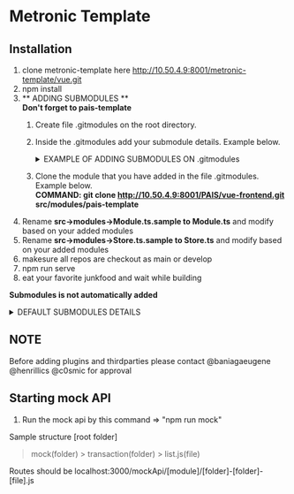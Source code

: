 # Metronic Template

## Installation

1. clone metronic-template here http://10.50.4.9:8001/metronic-template/vue.git
2. npm install
3. ** ADDING SUBMODULES ** <br>
    **Don't forget to pais-template**
    1. Create file .gitmodules on the root directory.
    2. Inside the .gitmodules add your submodule details. Example below.<br>
        <details>
            <summary markdown="span"> EXAMPLE OF ADDING SUBMODULES ON .gitmodules </summary>
            **[submodule "src/modules/pais-template"]<br>**
    	    **path = src/modules/pais-template<br>**
    	    **url = http://10.50.4.9:8001/PAIS/vue-frontend.git<br><br>**
    
            **[submodule "src/modules/cmis"]<br>**
            **path = src/modules/cmis<br>**
            **url = http://10.50.4.9:8001/PAHRMISV2/frontend/cmis.git<br>**
            **branch = main<br><br>**
            **[submodule "src/modules/orderpub"]<br>**
            **path = src/modules/orderpub<br>**
            **url = http://10.50.4.9:8001/PAHRMISV2/frontend/opis.git<br>**
            **branch = develop**
    	
        </details>
    3. Clone the module that you have added in the file .gitmodules. Example below.<br>
        **COMMAND: git clone http://10.50.4.9:8001/PAIS/vue-frontend.git src/modules/pais-template<br>**
4. Rename **src->modules->Module.ts.sample to Module.ts** and modify based on your added modules
5. Rename **src->modules->Store.ts.sample to Store.ts** and modify based on your added modules
6. makesure all repos are checkout as main or develop
7. npm run serve
8. eat your favorite junkfood and wait while building

**Submodules is not automatically added**
<details>
  <summary markdown="span"> DEFAULT SUBMODULES DETAILS </summary>
    <details>
        <summary markdown="span"> PAIS-TEMPLATE </summary>
        [submodule "src/modules/pais-template"]<br>
    	path = src/modules/pais-template<br>
    	url = http://10.50.4.9:8001/PAIS/vue-frontend.git<br>
    	branch = main 
	</details>
	
    <details>
        <summary markdown="span"> CMIS </summary>
        [submodule "src/modules/cmis"]<br>
    	path = src/modules/cmis<br>
    	url = http://10.50.4.9:8001/PAHRMISV2/frontend/cmis.git<br>
    	branch = develop 
	</details>
	
    <details>
        <summary markdown="span"> PAPIS </summary>
        [submodule "src/modules/papis"]<br>
    	path = src/modules/papis<br>
    	url = http://10.50.4.9:8001/PAHRMISV2/frontend/papis.git<br>
    	branch = develop 
	</details>
	
    <details>
        <summary markdown="span"> Retirment IS </summary>
        [submodule "src/modules/ris"]<br>
    	path = src/modules/ris<br>
    	url = http://10.50.4.9:8001/PAHRMISV2/frontend/retirement-is.git<br>
    	branch = main 
	</details>
	
    <details>
        <summary markdown="span"> ORDER PUB </summary>
        [submodule "src/modules/opis"]<br>
    	path = src/modules/opis<br>
    	url = http://10.50.4.9:8001/PAHRMISV2/frontend/opis.git<br>
    	branch = develop 
	</details>
	
    <details>
        <summary markdown="span"> MPF </summary>
        [submodule "src/modules/mpf"]<br>
    	path = src/modules/mpf<br>
    	url = http://10.50.4.9:8001/PAHRMISV2/frontend/mpf.git<br>
    	branch = develop 
	</details>
	
    <details>
        <summary markdown="span"> DIRS </summary>
        [submodule "src/modules/diras"]<br>
    	path = src/modules/diras<br>
    	url = http://10.50.4.9:8001/PAHRMISV2/frontend/dental.git<br>
    	branch = main 
	</details>
	
</details>

## NOTE
Before adding plugins and thirdparties
please contact @baniagaeugene @henrillics @c0smic for approval

## Starting mock API ##
1. Run the mock api by this command => "npm run mock"

Sample structure
[root folder]
> mock(folder)
    > transaction(folder)
        > list.js(file)

Routes should be 
localhost:3000/mockApi/[module]/[folder]-[folder]-[file].js